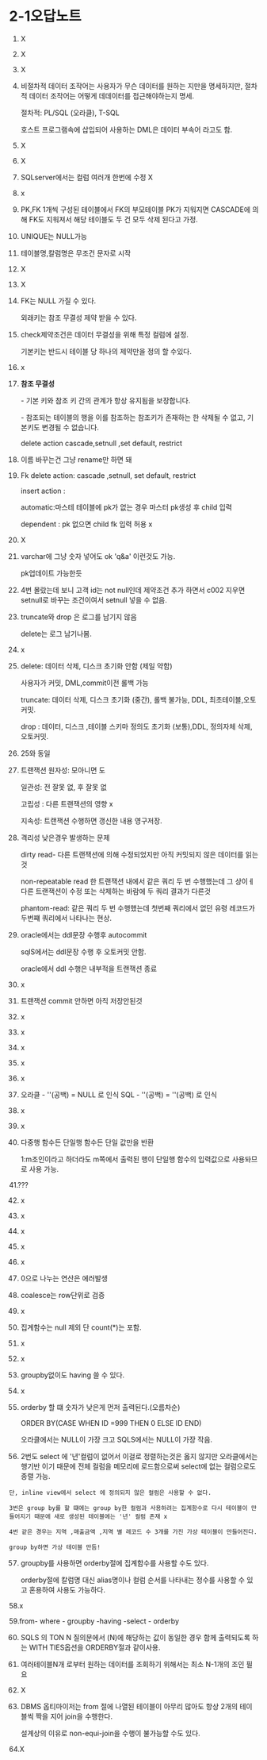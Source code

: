 # 2-1오답노트

1. X

2. X

3. X 

4. 비절차적 데이터 조작어는 사용자가 무슨 데이터를 원하는 지만을 명세하지만, 절차적 데이터 조작어는 어떻게 데데이터를 접근해야하는지 명세. 

   절차적: PL/SQL (오라클), T-SQL

   호스트 프로그램속에 삽입되어 사용하는 DML은 데이터 부속어 라고도 함.

5. X

6. X

7. SQLserver에서는 컬럼 여러개 한번에 수정 X

8. x

9. PK,FK 1개씩 구성된 테이블에서 FK의 부모테이블 PK가 지워지면 CASCADE에 의해 FK도 지워져서 해당 테이블도 두 건 모두 삭제 된다고 가정.

10. UNIQUE는 NULL가능

11. 테이블명,칼럼명은 무조건 문자로 시작

12. X

13. X

14. FK는 NULL 가질 수 있다.

    외래키는 참조 무결성 제약 받을 수 있다.

15. check제약조건은 데이터 무결성을 위해 특정 컬럼에 설정.

    기본키는 반드시 테이블 당 하나의 제약만을 정의 할 수있다.

16. x

17. **참조 무결성**

    \- 기본 키와 참조 키 간의 관계가 항상 유지됨을 보장합니다.

    \- 참조되는 테이블의 행을 이를 참조하는 참조키가 존재하는 한 삭제될 수 없고, 기본키도 변경될 수 없습니다.

    delete action cascade,setnull ,set default, restrict 

18. 이름 바꾸는건 그냥 rename만 하면 돼

19. Fk delete action: cascade ,setnull, set default, restrict

    insert action :

    automatic:마스테 테이블에 pk가 없는 경우 마스터 pk생성 후 child 입력

    dependent : pk 없으면 child fk 입력 허용 x

20. X

21. varchar에 그냥 숫자 넣어도 ok 'q&a' 이런것도 가능.

    pk업데이트 가능한듯

22. 4번 몰랐는데 보니 고객 id는 not null인데 제약조건 추가 하면서 c002 지우면 setnull로 바꾸는 조건이여서 setnull 넣을 수 없음. 

23. truncate와 drop 은 로그를 남기지 않음

    delete는 로그 남기나봄.

24. x

25. delete: 데이터 삭제, 디스크 초기화 안함 (제일 약함)

    사용자가 커밋, DML,commit이전 롤백 가능

    truncate: 데이터 삭제, 디스크 초기화 (중간), 롤백 불가능, DDL, 최초테이블,오토커밋.

    drop : 데이터, 디스크 ,테이블 스키마 정의도 초기화  (보통),DDL, 정의자체 삭제,오토커밋.

26.  25와 동일

27. 트랜잭션 원자성: 모아니면 도

    일관성: 전 잘못 없, 후 잘못 없

    고립성 : 다른 트랜잭션의 영향 x

    지속성: 트랜잭션 수행하면 갱신한 내용 영구저장.

28. 격리성 낮은경우 발생하는 문제

    dirty read- 다른 트랜잭션에 의해 수정되었지만 아직 커밋되지 않은 데이터를 읽는것

    non-repeatable read 한 트랜잭션 내에서 같은 쿼리 두 번 수행했는데 그 상이ㅔ 다른 트랜잭션이 수정 또는 삭제하는 바람에 두 쿼리 결과가 다른것

    phantom-read: 같은 쿼리 두 번 수행했는데 첫번째 쿼리에서 없던 유령 레코드가 두번쨰 쿼리에서 나타나는 현상.

29. oracle에서는 ddl문장 수행후 autocommit

    sqlS에서는 ddl문장 수행 후 오토커밋 안함.

    oracle에서 ddl 수행은 내부적을 트랜잭션 종료

30. x

31. 트랜잭션 commit 안하면 아직 저장안된것

32. x

33. x

34. x

35. x

36. x

37. 오라클 - ''(공백) = NULL 로 인식
    SQL - ''(공백) = ''(공백) 로 인식

38. x

39. x

40. 다중행 함수든 단일행 함수든 단일 값만을 반환

    1:m조인이라고 하더라도 m쪽에서 출력된 행이 단일행 함수의 입력값으로 사용돠므로 사용 가능.

41.???

42. x
43. x
44. x
45. x
46. x
47. 0으로 나누는 연산은 에러발생
48. coalesce는 row단위로 검증
49. x
50. 집계함수는 null 제외 단 count(*)는 포함.
51. x
52. x

53. groupby없이도 having 쓸 수 있다.

54. x

55. orderby 할 떄 숫자가 낮은게 먼저 출력된다.(오름차순)

    ORDER BY(CASE WHEN ID =999 THEN 0 ELSE ID END)

    오라클에서는 NULL이 가장 크고 SQLS에서는 NULL이 가장 작음.

56.  2번도 select 에 '년'컬럼이 없어서 이걸로 정렬하는것은 옳지 않지만 오라클에서는 행기반 이기 때문에 전체 컬럼을 메모리에 로드함으로써 select에 없는 컬럼으로도 종렬 가능.

    단, inline view에서 select 에 정의되지 않은 컬럼은 사용할 수 없다.

    3번은 group by를 할 떄에는 group by한 컬럼과 사용하려는 집계함수로 다시 테이블이 만들어지기 때문에 새로 생성된 테이블에는 '년' 컬럼 존재 x

    4번 같은 경우는 지역 ,매출금액 ,지역 별 레코드 수 3개를 가진 가상 테이블이 만들어진다.

    group by하면 가상 테이블 만듬!

57. groupby를 사용하면 orderby절에 집계함수를 사용할 수도 있다.

    orderby절에 칼럼명 대신 alias명이나 컬럼 순서를 나타내는 정수를 사용할 수 있고 혼용하여 사용도 가능하다.

58.x

59.from- where - groupby -having -select - orderby

60. SQLS 의 TON N 질의문에서 (N)에 해당하는 값이 동일한 경우 함께 출력되도록 하는 WITH TIES옵션을 ORDERBY절과 같이사용.

61. 여러테이블N개 로부터 원하는 데이터를 조회하기 위해서는 최소 N-1개의 조인 필요

62. X

63. DBMS 옵티마이저는 from 절에 나열된 테이블이 아무리 많아도 항상 2개의 테이블씩 짝을 지어 join을 수행한다. 

    설계상의 이유로 non-equi-join을 수행이 불가능할 수도 있다.



64.X